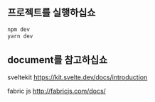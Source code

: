 ## 프로젝트를 실행하십쇼

```bash
npm dev
yarn dev
```

## document를 참고하십쇼

sveltekit
https://kit.svelte.dev/docs/introduction

fabric js
http://fabricjs.com/docs/
